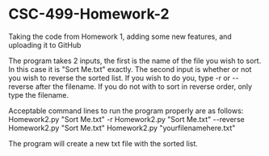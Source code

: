 # CSC-499-Homework-2
Taking the code from Homework 1, adding some new features, and uploading it to GitHub

The program takes 2 inputs, the first is the name of the file you wish to sort.
In this case it is "Sort Me.txt" exactly.
The second input is whether or not you wish to reverse the sorted list.
If you wish to do you, type -r or --reverse after the filename.
If you do not with to sort in reverse order, only type the filename.

Acceptable command lines to run the program properly are as follows:
Homework2.py "Sort Me.txt" -r
Homework2.py "Sort Me.txt" --reverse
Homework2.py "Sort Me.txt" 
Homework2.py "yourfilenamehere.txt"

The program will create a new txt file with the sorted list.